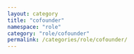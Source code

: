 ```yaml
---
layout: category
title: "cofounder"
namespace: "role"
category: "role/cofounder"
permalink: /categories/role/cofounder/
---
```


